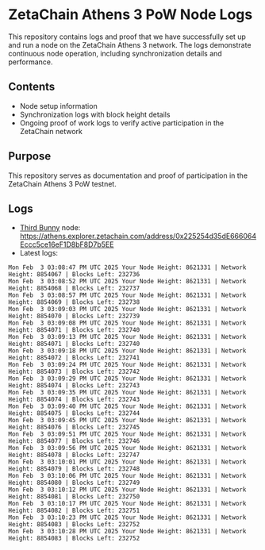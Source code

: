 # ZetaChain Athens 3 PoW Node Logs
This repository contains logs and proof that we have successfully set up and run a node on the ZetaChain Athens 3 network. The logs demonstrate continuous node operation, including synchronization details and performance.

## Contents
- Node setup information
- Synchronization logs with block height details
- Ongoing proof of work logs to verify active participation in the ZetaChain network

## Purpose
This repository serves as documentation and proof of participation in the ZetaChain Athens 3 PoW testnet.

## Logs

- [Third Bunny](https://thirdbunny.xyz/) node: https://athens.explorer.zetachain.com/address/0x225254d35dE666064Eccc5ce16eF1D8bF8D7b5EE
- Latest logs:
```
Mon Feb  3 03:08:47 PM UTC 2025 Your Node Height: 8621331 | Network Height: 8854067 | Blocks Left: 232736
Mon Feb  3 03:08:52 PM UTC 2025 Your Node Height: 8621331 | Network Height: 8854068 | Blocks Left: 232737
Mon Feb  3 03:08:57 PM UTC 2025 Your Node Height: 8621331 | Network Height: 8854069 | Blocks Left: 232738
Mon Feb  3 03:09:03 PM UTC 2025 Your Node Height: 8621331 | Network Height: 8854070 | Blocks Left: 232739
Mon Feb  3 03:09:08 PM UTC 2025 Your Node Height: 8621331 | Network Height: 8854071 | Blocks Left: 232740
Mon Feb  3 03:09:13 PM UTC 2025 Your Node Height: 8621331 | Network Height: 8854071 | Blocks Left: 232740
Mon Feb  3 03:09:18 PM UTC 2025 Your Node Height: 8621331 | Network Height: 8854072 | Blocks Left: 232741
Mon Feb  3 03:09:24 PM UTC 2025 Your Node Height: 8621331 | Network Height: 8854073 | Blocks Left: 232742
Mon Feb  3 03:09:29 PM UTC 2025 Your Node Height: 8621331 | Network Height: 8854074 | Blocks Left: 232743
Mon Feb  3 03:09:35 PM UTC 2025 Your Node Height: 8621331 | Network Height: 8854074 | Blocks Left: 232743
Mon Feb  3 03:09:40 PM UTC 2025 Your Node Height: 8621331 | Network Height: 8854075 | Blocks Left: 232744
Mon Feb  3 03:09:45 PM UTC 2025 Your Node Height: 8621331 | Network Height: 8854076 | Blocks Left: 232745
Mon Feb  3 03:09:51 PM UTC 2025 Your Node Height: 8621331 | Network Height: 8854077 | Blocks Left: 232746
Mon Feb  3 03:09:56 PM UTC 2025 Your Node Height: 8621331 | Network Height: 8854078 | Blocks Left: 232747
Mon Feb  3 03:10:01 PM UTC 2025 Your Node Height: 8621331 | Network Height: 8854079 | Blocks Left: 232748
Mon Feb  3 03:10:06 PM UTC 2025 Your Node Height: 8621331 | Network Height: 8854080 | Blocks Left: 232749
Mon Feb  3 03:10:12 PM UTC 2025 Your Node Height: 8621331 | Network Height: 8854081 | Blocks Left: 232750
Mon Feb  3 03:10:17 PM UTC 2025 Your Node Height: 8621331 | Network Height: 8854082 | Blocks Left: 232751
Mon Feb  3 03:10:23 PM UTC 2025 Your Node Height: 8621331 | Network Height: 8854083 | Blocks Left: 232752
Mon Feb  3 03:10:28 PM UTC 2025 Your Node Height: 8621331 | Network Height: 8854083 | Blocks Left: 232752
```
